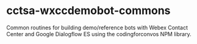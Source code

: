 # cctsa-wxccdemobot-commons
Common routines for building demo/reference bots with Webex Contact Center and Google Dialogflow ES using the codingforconvos NPM library.

